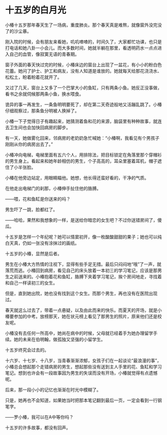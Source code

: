 # 十五岁的白月光

小椿十五岁那年春天生了一场病，重度肺炎。那个春天真是难熬，就像窗外没完没了的沙尘暴。 

刚入院的时候，会有朋友来看她，叽叽喳喳的，时间久了，大家都忙功课，也只是打电话和她八卦一小会儿。而大多数时间，她就半躺在那里，看透明药水一点点进入自己的血管，像寂寞无语的青春期。 

窗子外面的春天快过完的时候，小椿床边的窗台上出现了一盆花，有小小的粉白色花蕾。她问了护士、护工和病友，没有人知道是谁放的。她就每天给那花浇浇水、松松土，盼着盼着花就开了。 

又过了几天，窗台上又多了一个巴掌大小的鱼缸，只有两条小鱼。她反正没事做，看书之余就伺候那两条小鱼，换水喂食。 

诡异的事一再发生，一条鱼明明要死了，却在第二天奇迹般地又活蹦乱跳了。小椿仔细观察过，那条鱼分明被人换掉了。 

小椿一下子觉得日子有趣起来，她猜测着鱼和花的来源，脑袋里有种种故事，就连去卫生间也会加快回病房的脚步。 

有一天，她做雾化回来，邻病房的老奶奶急忙喊她：“小椿啊，我看见有个男孩子刚刚从你的病房出去了。” 

小椿冲向电梯，电梯里面有五六个人，用排除法，把目标锁定在角落里那个穿帽衫的男生身上。看起来和她年龄相仿的男生，个子高高的，耳朵里塞着耳机，帽子遮住了小半张脸。 

小椿在他旁边站定，用眼睛瞄他。她想，他长得还蛮好看的，干净的气质。 

在他走出电梯门的刹那，小椿伸手扯住他的胳膊。 

——喂，花和鱼缸是你送来的吗？ 

男生吓了一跳，脸都红了。 

——哈哈，果然和我想象的一样，是送给你暗恋的女生吧？不过你送错房间了，傻瓜。 

十五岁是怎样一个年纪呢？她可以情窦初开，像一枚酸酸甜甜的果子；她也可以纯白天真，仍如一张没有涂抹过的画纸。 

十五岁的小椿，显然是后者。 

男生在小椿大方热情的注视下，显得有些手足无措。最后只闷闷地“哦”了一声，就落荒而逃。小椿回到病房，看见自己的床头放着一本初三的学习笔记，应该是那男生之前送来的。小椿抱着花和鱼缸，胳膊下夹着学习笔记，挨个房间地走，寻找着和自己一样读初三的女生。 

但是，直到她出院，她也没有找到这个女生。而那个男生，再也没有在医院出现过。 

春天就这么过去了，带着一点悬疑，以及由此而来的快乐。而夏天的开场，就是小椿要参加的中考。放榜那天，她在状元榜上看见了那男生的照片，原来他们还是校友呢。 

小椿没有去任何一所高中，她尚在病中的时候，父母就已经着手为她办理留学手续。她的未来在伯明翰，做孤独又坚强的小留学生。 

十五岁终究会过去的。 

十六岁、十七岁、十八岁，当青春渐渐浓郁，女孩子们在一起谈论“最浪漫的事”，小椿总会想起那个走错病房的男生，想起那些没有送到主人手里的花、鱼缸和学习笔记。想到也许会有一段故事因为男生的失误而没有开场，小椿就觉得有点遗憾呢。 

后来，那一段小小的记忆也渐渐在时光中模糊了。 

只是，她再也不会知道，如果她当时把那本笔记翻到最后一页，一定会看到一行钢笔字。 

——罗小椿，我可以在A中等你吗？ 

十五岁的许多故事，都没有回声。